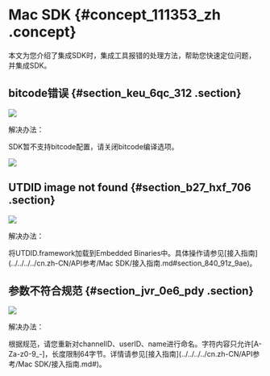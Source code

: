 # Mac SDK {#concept_111353_zh .concept}

本文为您介绍了集成SDK时，集成工具报错的处理方法，帮助您快速定位问题，并集成SDK。

## bitcode错误 {#section_keu_6qc_312 .section}

![](http://static-aliyun-doc.oss-cn-hangzhou.aliyuncs.com/assets/img/170952/156689846449501_zh-CN.png)

解决办法：

SDK暂不支持bitcode配置，请关闭bitcode编译选项。

![](http://static-aliyun-doc.oss-cn-hangzhou.aliyuncs.com/assets/img/170952/156689846449502_zh-CN.png)

## UTDID image not found {#section_b27_hxf_706 .section}

![](http://static-aliyun-doc.oss-cn-hangzhou.aliyuncs.com/assets/img/170953/156689846549512_zh-CN.png)

解决办法：

将UTDID.framework加载到Embedded Binaries中。具体操作请参见[接入指南](../../../../cn.zh-CN/API参考/Mac SDK/接入指南.md#section_840_91z_9ae)。

## 参数不符合规范 {#section_jvr_0e6_pdy .section}

![](http://static-aliyun-doc.oss-cn-hangzhou.aliyuncs.com/assets/img/170953/156689846549513_zh-CN.png)

解决办法：

根据规范，请您重新对channelID、userID、name进行命名。字符内容只允许\[A-Za-z0-9\_-\]，长度限制64字节。详情请参见[接入指南](../../../../cn.zh-CN/API参考/Mac SDK/接入指南.md#)。


